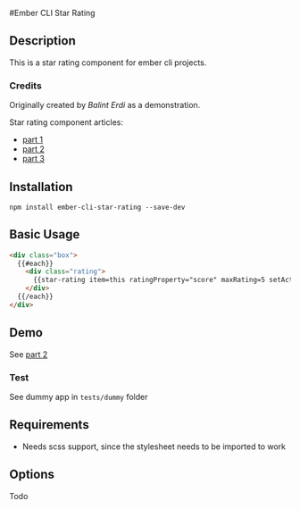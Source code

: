 #Ember CLI Star Rating

## Description
This is a star rating component for ember cli projects.

### Credits

Originally created by *Balint Erdi* as a demonstration.

Star rating component articles:

- [part 1](http://balinterdi.com/2014/02/05/convert-a-view-into-a-component.html)
- [part 2](http://balinterdi.com/2014/02/12/making-an-emberjs-component-more-reusable.html)
- [part 3](http://blinterdi.com/2014/02/18/readers-letters-making-an-ember-dot-js-component-even-better.html)

## Installation

`npm install ember-cli-star-rating --save-dev`

## Basic Usage

```html
<div class="box">
  {{#each}}
    <div class="rating">
      {{star-rating item=this ratingProperty="score" maxRating=5 setAction="setRating"}}
    </div>
  {{/each}}
</div>
```

## Demo
See [part 2](http://balinterdi.com/2014/02/12/making-an-emberjs-component-more-reusable.html)

### Test
See dummy app in `tests/dummy` folder

## Requirements
- Needs scss support, since the stylesheet needs to be imported to work

## Options
Todo
